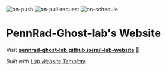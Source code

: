 
  ![on-push](../../actions/workflows/on-push.yaml/badge.svg)
  ![on-pull-request](../../actions/workflows/on-pull-request.yaml/badge.svg)
  ![on-schedule](../../actions/workflows/on-schedule.yaml/badge.svg)

  # PennRad-Ghost-lab's Website

  Visit **[pennrad-ghost-lab.github.io/rail-lab-website](https://pennrad-ghost-lab.github.io/rail-lab-website)** 🚀

  _Built with [Lab Website Template](https://greene-lab.gitbook.io/lab-website-template-docs)_
